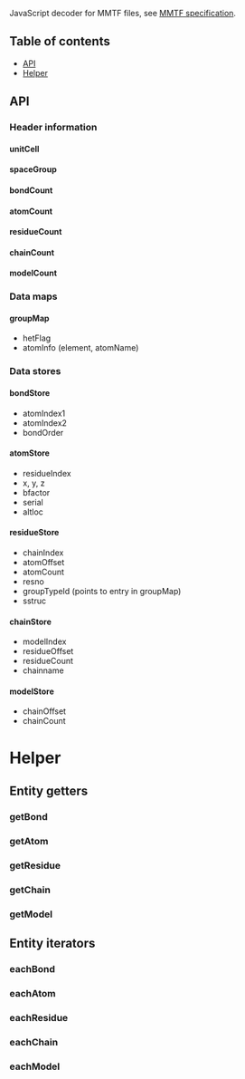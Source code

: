 

JavaScript decoder for MMTF files, see [MMTF specification](https://git.rcsb.org/Research/MMTF-Specification).


## Table of contents

* [API](#api)
* [Helper](#helper)



## API

### Header information

#### unitCell

#### spaceGroup

#### bondCount

#### atomCount

#### residueCount

#### chainCount

#### modelCount


### Data maps

#### groupMap

- hetFlag
- atomInfo (element, atomName)


### Data stores

#### bondStore

- atomIndex1
- atomIndex2
- bondOrder


#### atomStore

- residueIndex
- x, y, z
- bfactor
- serial
- altloc


#### residueStore

- chainIndex
- atomOffset
- atomCount
- resno
- groupTypeId (points to entry in groupMap)
- sstruc


#### chainStore

- modelIndex
- residueOffset
- residueCount
- chainname


#### modelStore

- chainOffset
- chainCount



Helper
======

Entity getters
--------------

### getBond

### getAtom

### getResidue

### getChain

### getModel


Entity iterators
----------------

### eachBond

### eachAtom

### eachResidue

### eachChain

### eachModel

